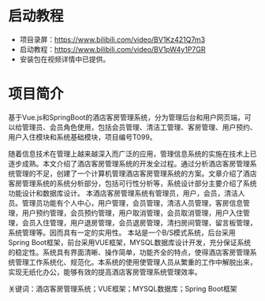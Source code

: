 # 启动教程

- 项目录屏：https://www.bilibili.com/video/BV1Kz421Q7m3
- 启动教程：https://www.bilibili.com/video/BV1pW4y1P7GR
- 安装包在视频详情中已提供。

# 项目简介
基于Vue.js和SpringBoot的酒店客房管理系统，分为管理后台和用户网页端，可以给管理员、会员角色使用，包括会员管理、清洁工管理、客房管理、用户预约、用户入住模块和系统基础模块，项目编号T099。

随着信息技术在管理上越来越深入而广泛的应用，管理信息系统的实施在技术上已逐步成熟。本文介绍了酒店客房管理系统的开发全过程。通过分析酒店客房管理系统管理的不足，创建了一个计算机管理酒店客房管理系统的方案。文章介绍了酒店客房管理系统的系统分析部分，包括可行性分析等，系统设计部分主要介绍了系统功能设计和数据库设计。
本酒店客房管理系统有管理员，用户，会员，清洁人员。管理员功能有个人中心，用户管理，会员管理，清洁人员管理，客房信息管理，用户预约管理，会员预约管理，用户取消管理，会员取消管理，用户入住管理，会员入住管理，用户退房管理，会员退房管理，清扫房间管理，留言板管理，系统管理等。因而具有一定的实用性。
本站是一个B/S模式系统，后台采用Spring Boot框架，前台采用VUE框架，MYSQL数据库设计开发，充分保证系统的稳定性。系统具有界面清晰、操作简单，功能齐全的特点，使得酒店客房管理系统管理工作系统化、规范化。本系统的使用使管理人员从繁重的工作中解脱出来，实现无纸化办公，能够有效的提高酒店客房管理系统管理效率。

关键词：酒店客房管理系统；VUE框架；MYSQL数据库；Spring Boot框架
